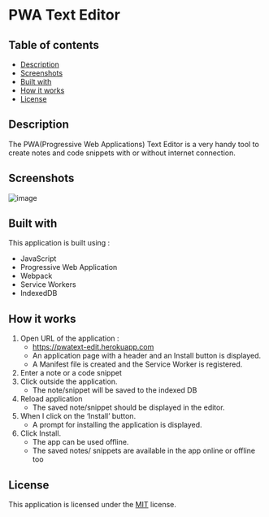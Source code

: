 # PWA Text Editor

## Table of contents
* [Description](#description)
* [Screenshots](#screenshots)
* [Built with](#built-with)
* [How it works](#how-it-works)
* [License](#license)

## Description
  The PWA(Progressive Web Applications) Text Editor is a very handy tool to create notes and code snippets with or without internet connection.
  
## Screenshots

![image](https://user-images.githubusercontent.com/65467469/168459024-4e1133ee-7bb6-4779-9e90-10dd084980bd.png)


## Built with
This application is built using :
* JavaScript
* Progressive Web Application
* Webpack
* Service Workers
* IndexedDB

## How it works
1.	Open URL of the application : 
    * https://pwatext-edit.herokuapp.com
    * An application page with a  header and an Install button is displayed.
    * A Manifest file is created and the Service Worker is registered.
2.	Enter a note or a code snippet
3.	Click outside the application.
    * The note/snippet will be saved to the indexed DB
4.	Reload application
    * The saved note/snippet should be displayed in the editor.
5.	When I click on the ‘Install’ button.
    *	A prompt for installing the application is displayed.
6.	Click Install.
    * The app can be used offline. 
    * The saved notes/ snippets are available in the app online or offline too

## License
 This application is licensed under the [MIT]( https://github.com/pdhende/PWA-text-editor/blob/main/LICENSE) license.
